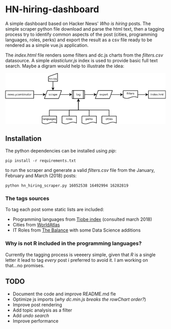 # HN-hiring-dashboard
A simple dashboard based on Hacker News' _Who is hiring_ posts. The simple scraper python file download and parse the html text, then a tagging process try to identify common aspects of the post (cities, programming languages, roles, perks) and export the result as a csv file ready to be rendered as a simple vue.js application.

The _index.html_ file renders some filters and dc.js charts from the _filters.csv_ datasource. A simple _elasticlunr.js_ index is used to provide basic full text search. Maybe a digram would help to illustrate the idea:

![Basic flow](docs/flow.png)

## Installation

The python dependencies can be installed using _pip_:

```
pip install -r requirements.txt
```

to run the scraper and generate a valid _filters.csv_ file from the January, February and March (2018) posts:

```
python hn_hiring_scraper.py 16052538 16492994 16282819
```

### The tags sources

To tag each post some static lists are included:
- Programming languages from [Tiobe index](https://www.tiobe.com/tiobe-index/) (consulted march 2018)
- Cities from [WorldAtlas](https://www.worldatlas.com/citypops.htm)
- IT Roles from [The Balance](https://www.thebalance.com/list-of-information-technology-it-job-titles-2061498) with some Data Science additions

### Why is not R included in the programming languages?

Currently the tagging process is veeeery simple, given that _R_ is a single letter it lead to tag _every_ post i preferred to avoid it. I am working on that...no promises.

## TODO

- Document the code and improve README.md fle
- Optimize js imports (_why dc.min.js breaks the rowChart order?_)
- Improve post rendering
- Add topic analysis as a filter
- Add _undo search_
- Improve performance
